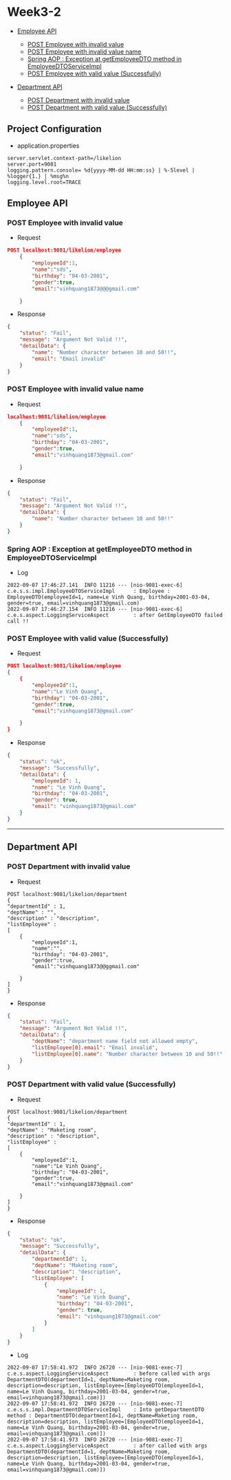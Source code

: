 # Week3-2

* [Employee API](#employee-api)
  * [POST Employee with invalid value](#post-employee-with-invalid-value-name)
  * [POST Employee with invalid value name](#post-employee-with-invalid-value)
  * [Spring AOP : Exception at getEmployeeDTO method in EmployeeDTOServiceImpl](#spring-aop--exception-at-getemployeedto-method-in-employeedtoserviceimpl)
  * [POST Employee with valid value (Successfully)](#post-employee-with-valid-value-ok)


* [Department API](#department-api)
  * [POST Department with invalid value](#post-department-with-invalid-value)
  * [POST Department with valid value (Successfully)](#post-department-with-valid-value-successfully)

## Project Configuration
- application.properties
```
server.servlet.context-path=/likelion
server.port=9081
logging.pattern.console= %d{yyyy-MM-dd HH:mm:ss} | %-5level | %logger{1.} | %msg%n
logging.level.root=TRACE
```

## Employee API
### POST Employee with invalid value
- Request

```json
POST localhost:9081/likelion/employee
    {
        "employeeId":1,
        "name":"sds",
        "birthday": "04-03-2001",
        "gender":true,
        "email":"vinhquang1873@@@gmail.com"

    }
```
- Response
```json
{
    "status": "Fail",
    "message": "Argument Not Valid !!",
    "detailData": {
        "name": "Number character between 10 and 50!!",
        "email": "Email invalid"
    }
}
```

### POST Employee with invalid value name
- Request

```json
localhost:9081/likelion/employee
    {
        "employeeId":1,
        "name":"sds",
        "birthday": "04-03-2001",
        "gender":true,
        "email":"vinhquang1873@gmail.com"

    }
```
- Response
```json
{
    "status": "Fail",
    "message": "Argument Not Valid !!",
    "detailData": {
        "name": "Number character between 10 and 50!!"
    }
}
```

### Spring AOP : Exception at getEmployeeDTO method in EmployeeDTOServiceImpl

- Log
```
2022-09-07 17:46:27.141  INFO 11216 --- [nio-9081-exec-6] c.e.s.s.impl.EmployeeDTOServiceImpl      : Employee : EmployeeDTO(employeeId=1, name=Le Vinh Quang, birthday=2001-03-04, gender=true, email=vinhquang1873@gmail.com) 
2022-09-07 17:46:27.154  INFO 11216 --- [nio-9081-exec-6] c.e.s.aspect.LoggingServiceAspect        : after GetEmployeeDTO failed call !!
```

### POST Employee with valid value (Successfully)
- Request

```json
POST localhost:9081/likelion/employee
{
    {
        "employeeId":1,
        "name":"Le Vinh Quang",
        "birthday": "04-03-2001",
        "gender":true,
        "email":"vinhquang1873@gmail.com"

    }
}
```
- Response
```json
{
    "status": "ok",
    "message": "Successfully",
    "detailData": {
        "employeeId": 1,
        "name": "Le Vinh Quang",
        "birthday": "04-03-2001",
        "gender": true,
        "email": "vinhquang1873@gmail.com"
    }
}
```
---
## Department API
### POST Department with invalid value
- Request

```
POST localhost:9081/likelion/department
{
"departmentId" : 1,
"deptName" : "",
"description" : "description",
"listEmployee" :
[
    {
        "employeeId":1,
        "name":"",
        "birthday": "04-03-2001",
        "gender":true,
        "email":"vinhquang1873@@ggmail.com"

    }
]
}
```
- Response
```json
{
    "status": "Fail",
    "message": "Argument Not Valid !!",
    "detailData": {
        "deptName": "department name field not allowed empty",
        "listEmployee[0].email": "Email invalid",
        "listEmployee[0].name": "Number character between 10 and 50!!"
    }
}
```

### POST Department with valid value (Successfully)
- Request

```
POST localhost:9081/likelion/department
{
"departmentId" : 1,
"deptName" : "Maketing room",
"description" : "description",
"listEmployee" :
[
    {
        "employeeId":1,
        "name":"Le Vinh Quang",
        "birthday": "04-03-2001",
        "gender":true,
        "email":"vinhquang1873@gmail.com"

    }
]
}
```
- Response
```json
{
    "status": "ok",
    "message": "Successfully",
    "detailData": {
        "departmentId": 1,
        "deptName": "Maketing room",
        "description": "description",
        "listEmployee": [
            {
                "employeeId": 1,
                "name": "Le Vinh Quang",
                "birthday": "04-03-2001",
                "gender": true,
                "email": "vinhquang1873@gmail.com"
            }
        ]
    }
}
```
- Log
```
2022-09-07 17:58:41.972  INFO 26720 --- [nio-9081-exec-7] c.e.s.aspect.LoggingServiceAspect        : before called with args DepartmentDTO(departmentId=1, deptName=Maketing room, description=description, listEmployee=[EmployeeDTO(employeeId=1, name=Le Vinh Quang, birthday=2001-03-04, gender=true, email=vinhquang1873@gmail.com)]) 
2022-09-07 17:58:41.972  INFO 26720 --- [nio-9081-exec-7] c.e.s.s.impl.DepartmentDTOServiceImpl    : Into getDepartmentDTO method : DepartmentDTO(departmentId=1, deptName=Maketing room, description=description, listEmployee=[EmployeeDTO(employeeId=1, name=Le Vinh Quang, birthday=2001-03-04, gender=true, email=vinhquang1873@gmail.com)])
2022-09-07 17:58:41.973  INFO 26720 --- [nio-9081-exec-7] c.e.s.aspect.LoggingServiceAspect        : after called with args DepartmentDTO(departmentId=1, deptName=Maketing room, description=description, listEmployee=[EmployeeDTO(employeeId=1, name=Le Vinh Quang, birthday=2001-03-04, gender=true, email=vinhquang1873@gmail.com)]) 
```



